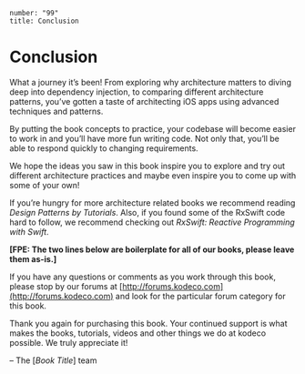 ```metadata
number: "99"
title: Conclusion
```

# Conclusion

What a journey it’s been! From exploring why architecture matters to diving deep into dependency injection, to comparing different architecture patterns, you’ve gotten a taste of architecting iOS apps using advanced techniques and patterns.

By putting the book concepts to practice, your codebase will become easier to work in and you’ll have more fun writing code. Not only that, you’ll be able to respond quickly to changing requirements.

We hope the ideas you saw in this book inspire you to explore and try out different architecture practices and maybe even inspire you to come up with some of your own!

If you’re hungry for more architecture related books we recommend reading _Design Patterns by Tutorials_. Also, if you found some of the RxSwift code hard to follow, we recommend checking out _RxSwift: Reactive Programming with Swift_.

**[FPE: The two lines below are boilerplate for all of our books, please leave them as-is.]**

If you have any questions or comments as you work through this book, please stop by our forums at [http://forums.kodeco.com](http://forums.kodeco.com) and look for the particular forum category for this book.

Thank you again for purchasing this book. Your continued support is what makes the books, tutorials, videos and other things we do at kodeco possible. We truly appreciate it!

– The [_Book Title_] team
